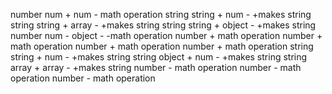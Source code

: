 number num + num - math operation
string string + num - +makes string
string string + array - +makes string
string string + object - +makes string
number num - object - -math operation
number + math operation
number + math operation
number + math operation
number + math operation
string string + num - +makes string
string object + num - +makes string
string array + array - +makes string
number - math operation
number - math operation
number - math operation